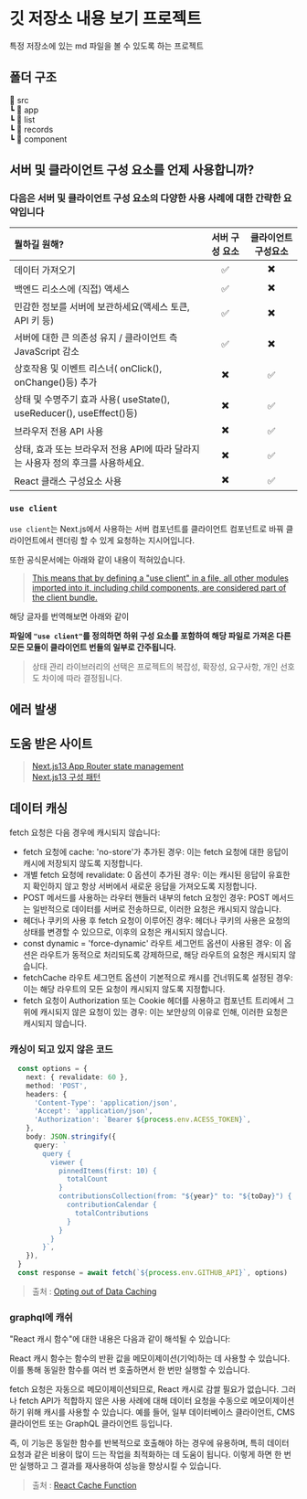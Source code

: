 # 깃 저장소 내용 보기 프로젝트

특정 저장소에 있는 md 파일을 볼 수 있도록 하는 프로젝트

## 폴더 구조

📂 src  
┗ 📂 app  
  ┗ 📂 list  
  ┗ 📂 records  
┗ 📂 component  

## 서버 및 클라이언트 구성 요소를 언제 사용합니까?

### 다음은 서버 및 클라이언트 구성 요소의 다양한 사용 사례에 대한 간략한 요약입니다

|뭘하길 원해?|서버 구성 요소|클라이언트 구성요소|
|:---|:---:|:---:|
|데이터 가져오기|✅|✖️|
|백엔드 리소스에 (직접) 액세스|✅|✖️|
|민감한 정보를 서버에 보관하세요(액세스 토큰, API 키 등)|✅|✖️|
|서버에 대한 큰 의존성 유지 / 클라이언트 측 JavaScript 감소|✅|✖️|
|상호작용 및 이벤트 리스너( onClick(), onChange()등) 추가|✖️|✅|
|상태 및 수명주기 효과 사용( useState(), useReducer(), useEffect()등)|✖️|✅|
|브라우저 전용 API 사용|✖️|✅|
|상태, 효과 또는 브라우저 전용 API에 따라 달라지는 사용자 정의 후크를 사용하세요.|✖️|✅|
|React 클래스 구성요소 사용|✖️|✅|

### `use client`

`use client`는 Next.js에서 사용하는 서버 컴포넌트를 클라이언트 컴포넌트로 바꿔 클라이언트에서 렌더링 할 수 있게 요청하는 지시어입니다.

또한 공식문서에는 아래와 같이 내용이 적혀있습니다.

> [This means that by defining a "use client" in a file, all other modules imported into it, including child components, are considered part of the client bundle.](https://nextjs.org/docs/app/building-your-application/rendering/client-components#using-client-components-in-nextjs)

해당 글자를 번역해보면 아래와 같이

**파일에 `"use client"`를 정의하면 하위 구성 요소를 포함하여 해당 파일로 가져온 다른 모든 모듈이 클라이언트 번들의 일부로 간주됩니다.**

> 상태 관리 라이브러리의 선택은 프로젝트의 복잡성, 확장성, 요구사항, 개인 선호도 차이에 따라 결정됩니다.


## 에러 발생
[](https://stackoverflow.com/questions/76903959/nextjs-typeerror-cannot-read-properties-of-null-reading-removechild-when)

## 도움 받은 사이트
>
> [Next.js13 App Router state management](https://medium.com/@ahmedenany9812/state-management-in-next-js-13-app-router-3892a56261ce)  
> [Next.js13 구성 패턴](https://nextjs.org/docs/app/building-your-application/rendering/composition-patterns)


## 데이터 캐싱

fetch 요청은 다음 경우에 캐시되지 않습니다:

- fetch 요청에 cache: 'no-store'가 추가된 경우: 이는 fetch 요청에 대한 응답이 캐시에 저장되지 않도록 지정합니다.
- 개별 fetch 요청에 revalidate: 0 옵션이 추가된 경우: 이는 캐시된 응답이 유효한지 확인하지 않고 항상 서버에서 새로운 응답을 가져오도록 지정합니다.
- POST 메서드를 사용하는 라우터 핸들러 내부의 fetch 요청인 경우: POST 메서드는 일반적으로 데이터를 서버로 전송하므로, 이러한 요청은 캐시되지 않습니다.
- 헤더나 쿠키의 사용 후 fetch 요청이 이루어진 경우: 헤더나 쿠키의 사용은 요청의 상태를 변경할 수 있으므로, 이후의 요청은 캐시되지 않습니다.
- const dynamic = 'force-dynamic' 라우트 세그먼트 옵션이 사용된 경우: 이 옵션은 라우트가 동적으로 처리되도록 강제하므로, 해당 라우트의 요청은 캐시되지 않습니다.
- fetchCache 라우트 세그먼트 옵션이 기본적으로 캐시를 건너뛰도록 설정된 경우: 이는 해당 라우트의 모든 요청이 캐시되지 않도록 지정합니다.
- fetch 요청이 Authorization 또는 Cookie 헤더를 사용하고 컴포넌트 트리에서 그 위에 캐시되지 않은 요청이 있는 경우: 이는 보안상의 이유로 인해, 이러한 요청은 캐시되지 않습니다.

### 캐싱이 되고 있지 않은 코드

```typescript
  const options = {
    next: { revalidate: 60 },
    method: 'POST',
    headers: {
      'Content-Type': 'application/json',
      'Accept': 'application/json',
      'Authorization': `Bearer ${process.env.ACESS_TOKEN}`,
    },
    body: JSON.stringify({
      query: `
        query {
          viewer {
            pinnedItems(first: 10) {
              totalCount
            }
            contributionsCollection(from: "${year}" to: "${toDay}") {
              contributionCalendar {
                totalContributions
              }
            }
          }
        }`,
    }),
  }
  const response = await fetch(`${process.env.GITHUB_API}`, options)
```

> 출처 : [Opting out of Data Caching](https://nextjs.org/docs/app/building-your-application/data-fetching/fetching-caching-and-revalidating#opting-out-of-data-caching)

### graphql에 캐쉬
"React 캐시 함수"에 대한 내용은 다음과 같이 해석될 수 있습니다:

React 캐시 함수는 함수의 반환 값을 메모이제이션(기억)하는 데 사용할 수 있습니다. 이를 통해 동일한 함수를 여러 번 호출하면서 한 번만 실행할 수 있습니다.

fetch 요청은 자동으로 메모이제이션되므로, React 캐시로 감쌀 필요가 없습니다. 그러나 fetch API가 적합하지 않은 사용 사례에 대해 데이터 요청을 수동으로 메모이제이션하기 위해 캐시를 사용할 수 있습니다. 예를 들어, 일부 데이터베이스 클라이언트, CMS 클라이언트 또는 GraphQL 클라이언트 등입니다.

즉, 이 기능은 동일한 함수를 반복적으로 호출해야 하는 경우에 유용하며, 특히 데이터 요청과 같은 비용이 많이 드는 작업을 최적화하는 데 도움이 됩니다. 이렇게 하면 한 번만 실행하고 그 결과를 재사용하여 성능을 향상시킬 수 있습니다.

> 출처 : [React Cache Function](https://nextjs.org/docs/app/building-your-application/caching#react-cache-function)